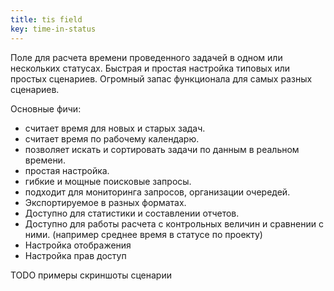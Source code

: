 ```yaml
---
title: tis field
key: time-in-status
---
```


Поле для расчета времени проведенного задачей в одном или нескольких статусах.
Быстрая и простая настройка типовых или простых сценариев. Огромный запас функционала для самых разных сценариев.  


Основные фичи:
* считает время для новых и старых задач.
* считает время по рабочему календарю.
* позволяет искать и сортировать задачи по данным в реальном времени.
* простая настройка.
* гибкие и мощные поисковые запросы.  
* подходит для мониторинга запросов, организации очередей.
* Экспортируемое в разных форматах.
* Доступно для статистики и составлении отчетов.
* Доступно для работы расчета с контрольных величин и сравнении с ними. (например среднее время в статусе по проекту)
* Настройка отображения
* Настройка прав доступ



TODO примеры скриншоты сценарии